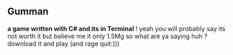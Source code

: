 ## Gumman
**a game written with C# and its in Terminal**
! yeah you will probably say its not worth it but believe me 
it only 1.5Mg so what are ya saying huh ? 
download it and play (and rage quit:)))
